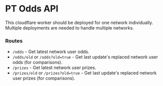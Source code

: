 # PT Odds API

This cloudflare worker should be deployed for one network individually. Multiple deployments are needed to handle multiple networks.

### Routes

- `/odds` - Get latest network user odds.
- `/odds/old` or `/odds?old=true` - Get last update's replaced network user odds (for comparisons).
- `/prizes` - Get latest network user prizes.
- `/prizes/old` or `/prizes?old=true` - Get last update's replaced network user prizes (for comparisons).

